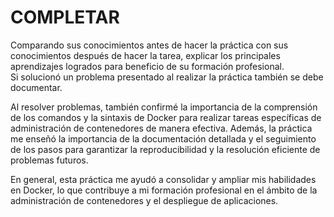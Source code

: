 # COMPLETAR  
Comparando sus conocimientos antes de hacer la práctica con sus conocimientos después de hacer la tarea, explicar los principales aprendizajes logrados para beneficio de su formación profesional.  
Si solucionó un problema presentado al realizar la práctica también se debe documentar.

Al resolver problemas, también confirmé la importancia de la comprensión de los comandos y la sintaxis de Docker para realizar tareas específicas de administración de contenedores de manera efectiva. Además, la práctica me enseñó la importancia de la documentación detallada y el seguimiento de los pasos para garantizar la reproducibilidad y la resolución eficiente de problemas futuros.


En general, esta práctica me ayudó a consolidar y ampliar mis habilidades en Docker, lo que contribuye a mi formación profesional en el ámbito de la administración de contenedores y el despliegue de aplicaciones.
